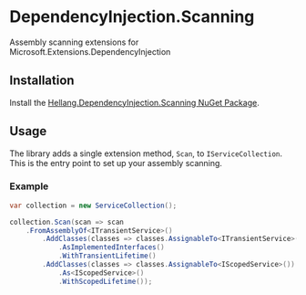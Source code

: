 # DependencyInjection.Scanning

Assembly scanning extensions for Microsoft.Extensions.DependencyInjection

## Installation

Install the [Hellang.DependencyInjection.Scanning NuGet Package](https://www.nuget.org/packages/Hellang.DependencyInjection.Scanning).

## Usage

The library adds a single extension method, `Scan`, to `IServiceCollection`. This is the entry point to set up your assembly scanning.

### Example

```csharp
var collection = new ServiceCollection();

collection.Scan(scan => scan
    .FromAssemblyOf<ITransientService>()
        .AddClasses(classes => classes.AssignableTo<ITransientService>())
            .AsImplementedInterfaces()
            .WithTransientLifetime()
        .AddClasses(classes => classes.AssignableTo<IScopedService>())
            .As<IScopedService>()
            .WithScopedLifetime());
```
